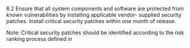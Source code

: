 6.2 Ensure that all system components and 
software are protected from known 
vulnerabilities by installing applicable vendor-
supplied security patches. Install critical 
security patches within one month of release. 

Note: Critical security patches should be 
identified according to the risk ranking 
process defined in 
